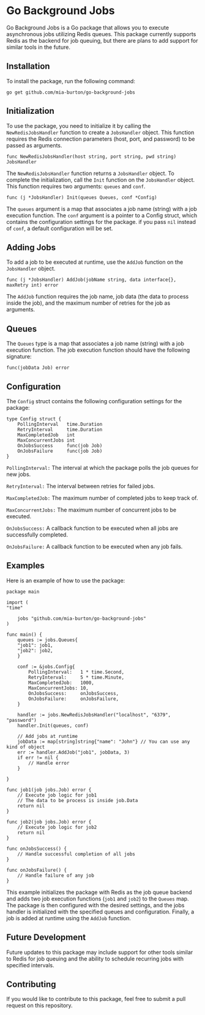 # Go Background Jobs
Go Background Jobs is a Go package that allows you to execute asynchronous jobs utilizing Redis queues.
This package currently supports Redis as the backend for job queuing, but there are plans to add support for similar tools in the future.

## Installation
To install the package, run the following command:

    go get github.com/mia-burton/go-background-jobs

## Initialization
To use the package, you need to initialize it by calling the `NewRedisJobsHandler` function to create a `JobsHandler` object. This function requires the Redis connection parameters (host, port, and password) to be passed as arguments.

    func NewRedisJobsHandler(host string, port string, pwd string) JobsHandler

The `NewRedisJobsHandler` function returns a `JobsHandler` object. To complete the initialization, call the `Init` function on the `JobsHandler` object. This function requires two arguments: `queues` and `conf`.

    func (j *JobsHandler) Init(queues Queues, conf *Config)

The `queues` argument is a map that associates a job name (string) with a job execution function. The `conf` argument is a pointer to a Config struct, which contains the configuration settings for the package.
if you pass `nil` instead of `conf`, a default configuration will be set.

## Adding Jobs
To add a job to be executed at runtime, use the `AddJob` function on the `JobsHandler` object.
    
    func (j *JobsHandler) AddJob(jobName string, data interface{}, maxRetry int) error

The `AddJob` function requires the job name, job data (the data to process inside the job), and the maximum number of retries for the job as arguments.

## Queues
The `Queues` type is a map that associates a job name (string) with a job execution function. The job execution function should have the following signature:
    
    func(jobData Job) error

## Configuration
The `Config` struct contains the following configuration settings for the package:

    type Config struct {
        PollingInterval   time.Duration
        RetryInterval     time.Duration
        MaxCompletedJob   int
        MaxConcurrentJobs int
        OnJobsSuccess     func(job Job)
        OnJobsFailure     func(job Job)
    }

`PollingInterval:` The interval at which the package polls the job queues for new jobs.

`RetryInterval:` The interval between retries for failed jobs.

`MaxCompletedJob:` The maximum number of completed jobs to keep track of.

`MaxConcurrentJobs:` The maximum number of concurrent jobs to be executed.

`OnJobsSuccess:` A callback function to be executed when all jobs are successfully completed.

`OnJobsFailure:` A callback function to be executed when any job fails.

## Examples
Here is an example of how to use the package:

    package main

    import (
    "time"
    
        jobs "github.com/mia-burton/go-background-jobs"
    )
    
    func main() {
        queues := jobs.Queues{
        "job1": job1,
        "job2": job2,
        }
    
        conf := &jobs.Config{
            PollingInterval:   1 * time.Second,
            RetryInterval:     5 * time.Minute,
            MaxCompletedJob:   1000,
            MaxConcurrentJobs: 10,
            OnJobsSuccess:     onJobsSuccess,
            OnJobsFailure:     onJobsFailure,
        }
    
        handler := jobs.NewRedisJobsHandler("localhost", "6379", "password")
        handler.Init(queues, conf)
    
        // Add jobs at runtime
        jobData := map[string]string{"name": "John"} // You can use any kind of object
        err := handler.AddJob("job1", jobData, 3)
        if err != nil {
            // Handle error
        }

    }
    
    func job1(job jobs.Job) error {
        // Execute job logic for job1
        // The data to be process is inside job.Data
        return nil
    }
    
    func job2(job jobs.Job) error {
        // Execute job logic for job2
        return nil
    }
    
    func onJobsSuccess() {
        // Handle successful completion of all jobs
    }
    
    func onJobsFailure() {
        // Handle failure of any job
    }

This example initializes the package with Redis as the job queue backend and adds two job execution functions (`job1` and `job2`) to the `Queues` map. The package is then configured with the desired settings, and the jobs handler is initialized with the specified queues and configuration. Finally, a job is added at runtime using the `AddJob` function.

## Future Development
Future updates to this package may include support for other tools similar to Redis for job queuing and the ability to schedule recurring jobs with specified intervals.

## Contributing
If you would like to contribute to this package, feel free to submit a pull request on this repository.